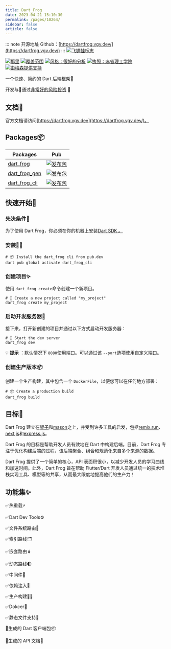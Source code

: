 ```yaml
---
title: Dart_Frog
date: 2023-04-21 15:10:30
permalink: /pages/10264/
sidebar: false
article: false
---
```

::: note 开源地址
Github：[https://dartfrog.vgv.dev/](https://dartfrog.vgv.dev/)
::: 
[![飞镖蛙标志](https://raw.githubusercontent.com/VeryGoodOpenSource/dart_frog/main/assets/dart_frog_logo_black.png#gh-light-mode-only)](https://github.com/verygoodopensource/dart_frog#gh-light-mode-only)

[![那里](https://github.com/VeryGoodOpenSource/dart_frog/actions/workflows/main.yaml/badge.svg)](https://github.com/VeryGoodOpenSource/dart_frog/actions/workflows/main.yaml) [![覆盖范围](https://raw.githubusercontent.com/VeryGoodOpenSource/dart_frog/main/packages/dart_frog/coverage_badge.svg)](https://github.com/VeryGoodOpenSource/dart_frog/actions/workflows/main.yaml) [![风格：很好的分析](https://camo.githubusercontent.com/d59bcc50f7966e995940949994a7e233be67d40dcf89f60a89b2bf204cd2c52c/68747470733a2f2f696d672e736869656c64732e696f2f62616467652f7374796c652d766572795f676f6f645f616e616c797369732d4232324338392e737667)](https://pub.dev/packages/very_good_analysis) [![执照：麻省理工学院](https://camo.githubusercontent.com/83d3746e5881c1867665223424263d8e604df233d0a11aae0813e0414d433943/68747470733a2f2f696d672e736869656c64732e696f2f62616467652f6c6963656e73652d4d49542d626c75652e737667)](https://opensource.org/licenses/MIT) [![由梅森提供支持](https://camo.githubusercontent.com/54a34e4a2b9526451beb5cbf170b099bb09853452a5d430824e7b8a28905b04c/68747470733a2f2f696d672e736869656c64732e696f2f656e64706f696e743f75726c3d687474707325334125324625324674696e7975726c2e636f6d2532466d61736f6e2d6261646765)](https://github.com/felangel/mason)

一个快速、简约的 Dart 后端框架🎯

开发与💙通过[非常好的风险投资](https://verygood.ventures/) 🦄

## 文档📝

官方文档请访问[https://dartfrog.vgv.dev](https://dartfrog.vgv.dev/)。

## Packages📦

| Packages                                                     | Pub                                                          |
| ------------------------------------------------------------ | ------------------------------------------------------------ |
| [dart_frog](https://github.com/verygoodopensource/dart_frog/tree/main/packages/dart_frog) | [![发布包](https://camo.githubusercontent.com/9d3fe2383584ff3817b8b3ade3bdcbcff1ad0150b539b5e475952b8941b59ea2/68747470733a2f2f696d672e736869656c64732e696f2f7075622f762f646172745f66726f672e737667)](https://pub.dev/packages/dart_frog) |
| [dart_frog_gen](https://github.com/verygoodopensource/dart_frog/tree/main/packages/dart_frog_gen) | [![发布包](https://camo.githubusercontent.com/0c5ed0de9c84bf56691f660f62dae8fca5d3d7d905b10bc9792956a46e906534/68747470733a2f2f696d672e736869656c64732e696f2f7075622f762f646172745f66726f675f67656e2e737667)](https://pub.dev/packages/dart_frog_gen) |
| [dart_frog_cli](https://github.com/verygoodopensource/dart_frog/tree/main/packages/dart_frog_cli) | [![发布包](https://camo.githubusercontent.com/361bcd60e3af63df9b717132c5a99d3921a154aa2509b0109702e11771a05b03/68747470733a2f2f696d672e736869656c64732e696f2f7075622f762f646172745f66726f675f636c692e737667)](https://pub.dev/packages/dart_frog_cli) |

## 快速开始🚀

### 先决条件📝

为了使用 Dart Frog，你必须在你的机器上安装[Dart SDK 。](https://dart.dev/get-dart)

### 安装🧑‍💻

```shell
# 📦 Install the dart_frog cli from pub.dev
dart pub global activate dart_frog_cli
```

### 创建项目✨

使用 `dart_frog create`命令创建一个新项目。

```shell
# 🚀 Create a new project called "my_project"
dart_frog create my_project
```

### 启动开发服务器🏁

接下来，打开新创建的项目并通过以下方式启动开发服务器：

```shell
# 🏁 Start the dev server
dart_frog dev
```

💡 **提示** ：默认情况下 `8080`使用端口。可以通过该 `--port`选项使用自定义端口。

### 创建生产版本📦

创建一个生产构建，其中包含一个 `DockerFile`，以便您可以在任何地方部署：

```shell
# 📦 Create a production build
dart_frog build
```

## 目标🎯

Dart Frog 建立在[架子](https://pub.dev/packages/shelf)和[mason](https://pub.dev/packages/mason)之上，并受到许多工具的启发，包括[remix.run](https://remix.run/)、[next.js](https://nextjs.org/)和[express.js](https://expressjs.com/)。

Dart Frog 的目标是帮助开发人员有效地在 Dart 中构建后端。目前，Dart Frog 专注于优化构建后端的过程，该后端聚合、组合和规范化来自多个来源的数据。

Dart Frog 提供了一个简单的核心，API 表面积很小，以减少开发人员的学习曲线和加速时间。此外，Dart Frog 旨在帮助 Flutter/Dart 开发人员通过统一的技术堆栈实现工具、模型等的共享，从而最大限度地提高他们的生产力！

## 功能集✨

✅热重载⚡️

✅Dart Dev Tools⚙️

✅文件系统路由🚏

✅索引路线🗂

✅嵌套路由🪆

✅动态路线🌓

✅中间件🍔

✅依赖注入💉

✅生产构建👷‍♂️

✅Dokcer🐳

✅静态文件支持📁

🚧生成的 Dart 客户端包📦

🚧生成的 API 文档📔